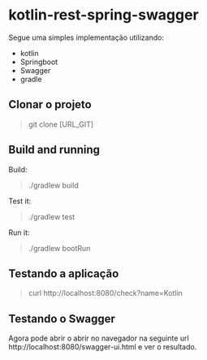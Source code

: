 # kotlin-rest-spring-swagger
Segue uma simples implementação utilizando:
- kotlin
- Springboot
- Swagger
- gradle

## Clonar o projeto
> git clone [URL_GIT]


## Build and running
Build:
>./gradlew build

Test it:
>./gradlew test

Run it:
>./gradlew bootRun

## Testando a aplicação
> curl http://localhost:8080/check?name=Kotlin

## Testando o Swagger
Agora pode abrir o abrir no navegador na seguinte url http://localhost:8080/swagger-ui.html e ver o resultado.